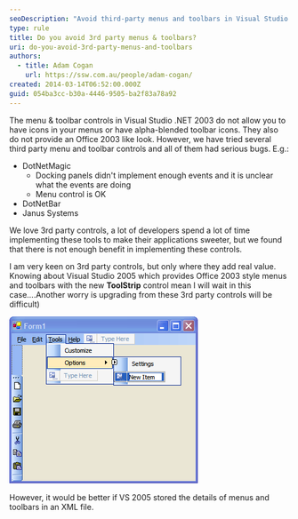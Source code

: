 ```yaml
---
seoDescription: "Avoid third-party menus and toolbars in Visual Studio .NET 2003 due to bugs and limitations."
type: rule
title: Do you avoid 3rd party menus & toolbars?
uri: do-you-avoid-3rd-party-menus-and-toolbars
authors:
  - title: Adam Cogan
    url: https://ssw.com.au/people/adam-cogan/
created: 2014-03-14T06:52:00.000Z
guid: 054ba3cc-b30a-4446-9505-ba2f83a78a92
---
```

The menu & toolbar controls in Visual Studio .NET 2003 do not allow you to have icons in your menus or have alpha-blended toolbar icons. They also do not provide an Office 2003 like look. However, we have tried several third party menu and toolbar controls and all of them had serious bugs. E.g.:

<!--endintro-->

* DotNetMagic 
  - Docking panels didn't implement enough events and it is unclear what the events are doing
  - Menu control is OK
* DotNetBar
* Janus Systems

We love 3rd party controls, a lot of developers spend a lot of time implementing these tools to make their applications sweeter, but we found that there is not enough benefit in implementing these controls.

I am very keen on 3rd party controls, but only where they add real value. Knowing about Visual Studio 2005 which provides Office 2003 style menus and toolbars with the new **ToolStrip** control mean I will wait in this case....Another worry is upgrading from these 3rd party controls will be difficult)

![Figure: Visual Studio 2005's new controls](whidbeytoolstripdesigner.gif)

However, it would be better if VS 2005 stored the details of menus and toolbars in an XML file.
